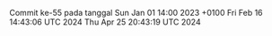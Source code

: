 Commit ke-55 pada tanggal Sun Jan 01 14:00 2023 +0100
Fri Feb 16 14:43:06 UTC 2024
Thu Apr 25 20:43:19 UTC 2024
